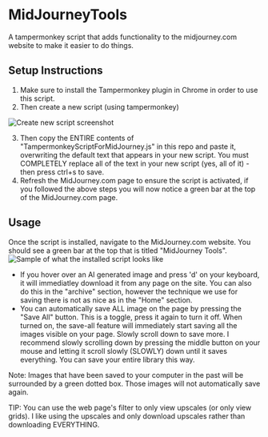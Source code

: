 # MidJourneyTools
A tampermonkey script that adds functionality to the midjourney.com website to make it easier to do things. 

## Setup Instructions
1. Make sure to install the Tampermonkey plugin in Chrome in order to use this script.
2. Then create a new script (using tampermonkey)

![Create new script screenshot](https://i.imgur.com/Sgawphf.png)

3. Then copy the ENTIRE contents of "TampermonkeyScriptForMidJourney.js" in this repo and paste it, overwriting the default text that appears in your new script. You must COMPLETELY replace all of the text in your new script (yes, all of it) - then press ctrl+s to save.
4. Refresh the MidJourney.com page to ensure the script is activated, if you followed the above steps you will now notice a green bar at the top of the MidJourney.com page. 

## Usage
Once the script is installed, navigate to the MidJourney.com website. You should see a green bar at the top that is titled "MidJourney Tools".
![Sample of what the installed script looks like](https://i.imgur.com/9itthjD.png)
* If you hover over an AI generated image and press 'd' on your keyboard, it will immediatley download it from any page on the site. You can also do this in the "archive" section, however the technique we use for saving there is not as nice as in the "Home" section.
* You can automatically save ALL image on the page by pressing the "Save All" button. This is a toggle, press it again to turn it off. When turned on, the save-all feature will immediately start saving all the images visible on your page. Slowly scroll down to save more. I recommend slowly scrolling down by pressing the middle button on your mouse and letting it scroll slowly (SLOWLY) down until it saves everything. You can save your entire library this way.

Note: Images that have been saved to your computer in the past will be surrounded by a green dotted box. Those images will not automatically save again.

TIP: You can use the web page's filter to only view upscales (or only view grids). I like using the upscales and only download upscales rather than downloading EVERYTHING.
